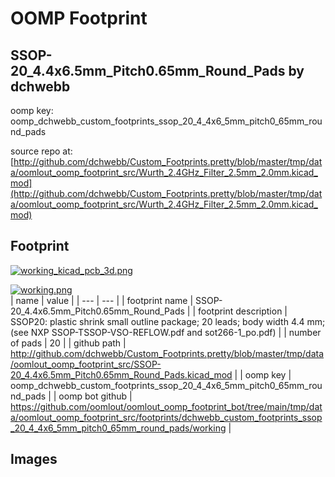 # OOMP Footprint  
## SSOP-20_4.4x6.5mm_Pitch0.65mm_Round_Pads  by dchwebb  
  
oomp key: oomp_dchwebb_custom_footprints_ssop_20_4_4x6_5mm_pitch0_65mm_round_pads  
  
source repo at: [http://github.com/dchwebb/Custom_Footprints.pretty/blob/master/tmp/data/oomlout_oomp_footprint_src/Wurth_2.4GHz_Filter_2.5mm_2.0mm.kicad_mod](http://github.com/dchwebb/Custom_Footprints.pretty/blob/master/tmp/data/oomlout_oomp_footprint_src/Wurth_2.4GHz_Filter_2.5mm_2.0mm.kicad_mod)  
## Footprint  
  
[![working_kicad_pcb_3d.png](working_kicad_pcb_3d_600.png)](working_kicad_pcb_3d.png)  
  
[![working.png](working_600.png)](working.png)  
| name | value | 
| --- | --- | 
| footprint name | SSOP-20_4.4x6.5mm_Pitch0.65mm_Round_Pads | 
| footprint description | SSOP20: plastic shrink small outline package; 20 leads; body width 4.4 mm; (see NXP SSOP-TSSOP-VSO-REFLOW.pdf and sot266-1_po.pdf) | 
| number of pads | 20 | 
| github path | http://github.com/dchwebb/Custom_Footprints.pretty/blob/master/tmp/data/oomlout_oomp_footprint_src/SSOP-20_4.4x6.5mm_Pitch0.65mm_Round_Pads.kicad_mod | 
| oomp key | oomp_dchwebb_custom_footprints_ssop_20_4_4x6_5mm_pitch0_65mm_round_pads | 
| oomp bot github | https://github.com/oomlout/oomlout_oomp_footprint_bot/tree/main/tmp/data/oomlout_oomp_footprint_src/footprints/dchwebb_custom_footprints_ssop_20_4_4x6_5mm_pitch0_65mm_round_pads/working | 
## Images  
